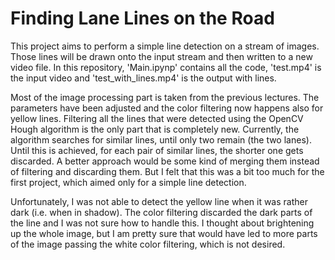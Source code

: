 # Finding Lane Lines on the Road

This project aims to perform a simple line detection on a stream of images. Those lines will be drawn onto the input stream and then written to a new video file. In this repository, 'Main.ipynp' contains all the code, 'test.mp4' is the input video and 'test_with_lines.mp4' is the output with lines.

Most of the image processing part is taken from the previous lectures. The parameters have been adjusted and the color filtering now happens also for yellow lines. Filtering all the lines that were detected using the OpenCV Hough algorithm is the only part that is completely new. Currently, the algorithm searches for similar lines, until only two remain (the two lanes). Until this is achieved, for each pair of similar lines, the shorter one gets discarded. A better approach would be some kind of merging them instead of filtering and discarding them. But I felt that this was a bit too much for the first project, which aimed only for a simple line detection.

Unfortunately, I was not able to detect the yellow line when it was rather dark (i.e. when in shadow). The color filtering discarded the dark parts of the line and I was not sure how to handle this. I thought about brightening up the whole image, but I am pretty sure that would have led to more parts of the image passing the white color filtering, which is not desired.
